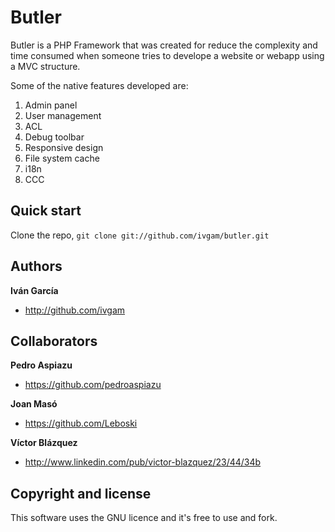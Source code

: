Butler
=================

Butler is a PHP Framework that was created for reduce the complexity and time
consumed when someone tries to develope a website or webapp using a MVC 
structure. 

Some of the native features developed are:

1. Admin panel
2. User management
3. ACL
5. Debug toolbar
6. Responsive design
7. File system cache
8. i18n
10. CCC

Quick start
-----------

Clone the repo, `git clone git://github.com/ivgam/butler.git`

Authors
-------

**Iván García**
+ http://github.com/ivgam

Collaborators
-------------

**Pedro Aspiazu**
+ https://github.com/pedroaspiazu

**Joan Masó**
+ https://github.com/Leboski

**Víctor Blázquez**
+ http://www.linkedin.com/pub/victor-blazquez/23/44/34b

Copyright and license
---------------------
This software uses the GNU licence and it's free to use and fork.

